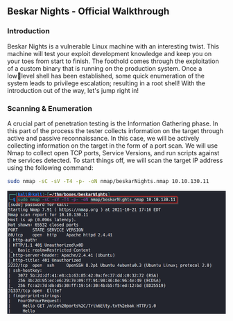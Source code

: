 ## Beskar Nights - Official Walkthrough

### Introduction
Beskar Nights is a vulnerable Linux machine with an interesting twist. This machine will test your 
exploit development knowledge and keep you on your toes from start to finish. The foothold comes 
through the exploitation of a custom binary that is running on the production system. Once a lowlevel shell has been established, some quick enumeration of the system leads to privilege 
escalation; resulting in a root shell! With the introduction out of the way, let's jump right in!

### Scanning & Enumeration 
A crucial part of penetration testing is the Information Gathering phase. In this part of the process 
the tester collects information on the target through active and passive reconnaissance. In this 
case, we will be actively collecting information on the target in the form of a port scan. We will use 
Nmap to collect open TCP ports, Service Versions, and run scripts against the services detected. To 
start things off, we will scan the target IP address using the following command:
```bash
sudo nmap -sC -sV -T4 -p- -oN nmap/beskarNights.nmap 10.10.130.11
```
![nmap](https://github.com/rootshooter/rootshooter.github.io/blob/main/_posts/img/beskar/nmap_1.png)

